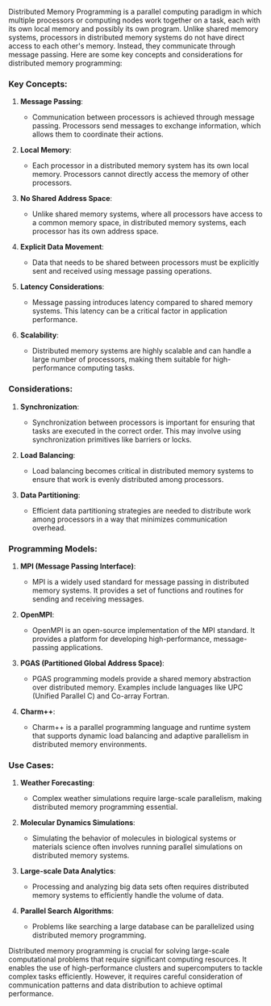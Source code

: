 Distributed Memory Programming is a parallel computing paradigm in which multiple processors or computing nodes work together on a task, each with its own local memory and possibly its own program. Unlike shared memory systems, processors in distributed memory systems do not have direct access to each other's memory. Instead, they communicate through message passing. Here are some key concepts and considerations for distributed memory programming:

### Key Concepts:

1. **Message Passing**:
   - Communication between processors is achieved through message passing. Processors send messages to exchange information, which allows them to coordinate their actions.

2. **Local Memory**:
   - Each processor in a distributed memory system has its own local memory. Processors cannot directly access the memory of other processors.

3. **No Shared Address Space**:
   - Unlike shared memory systems, where all processors have access to a common memory space, in distributed memory systems, each processor has its own address space.

4. **Explicit Data Movement**:
   - Data that needs to be shared between processors must be explicitly sent and received using message passing operations.

5. **Latency Considerations**:
   - Message passing introduces latency compared to shared memory systems. This latency can be a critical factor in application performance.

6. **Scalability**:
   - Distributed memory systems are highly scalable and can handle a large number of processors, making them suitable for high-performance computing tasks.

### Considerations:

1. **Synchronization**:
   - Synchronization between processors is important for ensuring that tasks are executed in the correct order. This may involve using synchronization primitives like barriers or locks.

2. **Load Balancing**:
   - Load balancing becomes critical in distributed memory systems to ensure that work is evenly distributed among processors.

3. **Data Partitioning**:
   - Efficient data partitioning strategies are needed to distribute work among processors in a way that minimizes communication overhead.

### Programming Models:

1. **MPI (Message Passing Interface)**:
   - MPI is a widely used standard for message passing in distributed memory systems. It provides a set of functions and routines for sending and receiving messages.

2. **OpenMPI**:
   - OpenMPI is an open-source implementation of the MPI standard. It provides a platform for developing high-performance, message-passing applications.

3. **PGAS (Partitioned Global Address Space)**:
   - PGAS programming models provide a shared memory abstraction over distributed memory. Examples include languages like UPC (Unified Parallel C) and Co-array Fortran.

4. **Charm++**:
   - Charm++ is a parallel programming language and runtime system that supports dynamic load balancing and adaptive parallelism in distributed memory environments.

### Use Cases:

1. **Weather Forecasting**:
   - Complex weather simulations require large-scale parallelism, making distributed memory programming essential.

2. **Molecular Dynamics Simulations**:
   - Simulating the behavior of molecules in biological systems or materials science often involves running parallel simulations on distributed memory systems.

3. **Large-scale Data Analytics**:
   - Processing and analyzing big data sets often requires distributed memory systems to efficiently handle the volume of data.

4. **Parallel Search Algorithms**:
   - Problems like searching a large database can be parallelized using distributed memory programming.

Distributed memory programming is crucial for solving large-scale computational problems that require significant computing resources. It enables the use of high-performance clusters and supercomputers to tackle complex tasks efficiently. However, it requires careful consideration of communication patterns and data distribution to achieve optimal performance.
